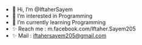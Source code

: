 - 👋 Hi, I’m @IftaherSayem
- 👀 I’m interested in Programming
- 🌱 I’m currently learning Programming
- ✨ Reach me : m.facebook.com/Iftaher.Sayem205
- ✨ Mail : iftahersayem205@gmail.com
<!---
IftaherSayem/IftaherSayem is a ✨ special ✨ repository because its `README.md` (this file) appears on your GitHub profile.
You can click the Preview link to take a look at your changes.
--->
